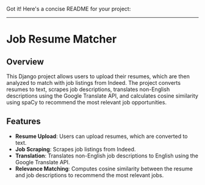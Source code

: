 Got it! Here's a concise README for your project:

---

# Job Resume Matcher

## Overview

This Django project allows users to upload their resumes, which are then analyzed to match with job listings from Indeed. The project converts resumes to text, scrapes job descriptions, translates non-English descriptions using the Google Translate API, and calculates cosine similarity using spaCy to recommend the most relevant job opportunities.

## Features

- **Resume Upload**: Users can upload resumes, which are converted to text.
- **Job Scraping**: Scrapes job listings from Indeed.
- **Translation**: Translates non-English job descriptions to English using the Google Translate API.
- **Relevance Matching**: Computes cosine similarity between the resume and job descriptions to recommend the most relevant jobs.


